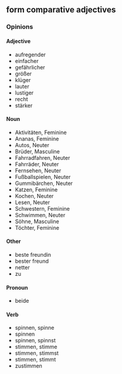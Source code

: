 ## form comparative adjectives
### Opinions
#### Adjective
- aufregender
- einfacher
- gefährlicher
- größer
- klüger
- lauter
- lustiger
- recht
- stärker
#### Noun
- Aktivitäten, Feminine
- Ananas, Feminine
- Autos, Neuter
- Brüder, Masculine
- Fahrradfahren, Neuter
- Fahrräder, Neuter
- Fernsehen, Neuter
- Fußballspielen, Neuter
- Gummibärchen, Neuter
- Katzen, Feminine
- Kochen, Neuter
- Lesen, Neuter
- Schwestern, Feminine
- Schwimmen, Neuter
- Söhne, Masculine
- Töchter, Feminine
#### Other
- beste freundin
- bester freund
- netter
- zu
#### Pronoun
- beide
#### Verb
- spinnen, spinne
- spinnen
- spinnen, spinnst
- stimmen, stimme
- stimmen, stimmst
- stimmen, stimmt
- zustimmen
